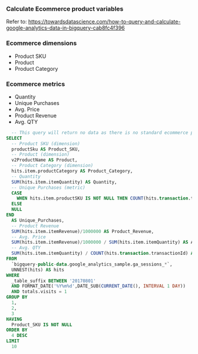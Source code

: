 ### Calculate Ecommerce product variables

Refer to: https://towardsdatascience.com/how-to-query-and-calculate-google-analytics-data-in-bigquery-cab8fc4f396

### Ecommerce dimensions
- Product SKU
- Product
- Product Category
### Ecommerce metrics
- Quantity
- Unique Purchases
- Avg. Price
- Product Revenue
- Avg. QTY

```SQL
  -- This query will return no data as there is no standard ecommerce product data available in the sample data set.
SELECT
  -- Product SKU (dimension)
  productSku AS Product_SKU,
  -- Product (dimension)
  v2ProductName AS Product,
  -- Product Category (dimension)
  hits.item.productCategory AS Product_Category,
  -- Quantity
  SUM(hits.item.itemQuantity) AS Quantity,
  -- Unique Purchases (metric)
  CASE
    WHEN hits.item.productSKU IS NOT NULL THEN COUNT(hits.transaction.transactionId)
  ELSE
  NULL
END
  AS Unique_Purchases,
  -- Product Revenue
  SUM(hits.item.itemRevenue)/1000000 AS Product_Revenue,
  -- Avg. Price
  SUM(hits.item.itemRevenue)/1000000 / SUM(hits.item.itemQuantity) AS Avg_Price,
  -- Avg. QTY
  SUM(hits.item.itemQuantity) / COUNT(hits.transaction.transactionId) AS Avg_Quantity
FROM
  `bigquery-public-data.google_analytics_sample.ga_sessions_*`,
  UNNEST(hits) AS hits
WHERE
  _table_suffix BETWEEN '20170801'
  AND FORMAT_DATE('%Y%m%d',DATE_SUB(CURRENT_DATE(), INTERVAL 1 DAY))
  AND totals.visits = 1
GROUP BY
  1,
  2,
  3
HAVING
  Product_SKU IS NOT NULL
ORDER BY
  4 DESC
LIMIT
  10
```
